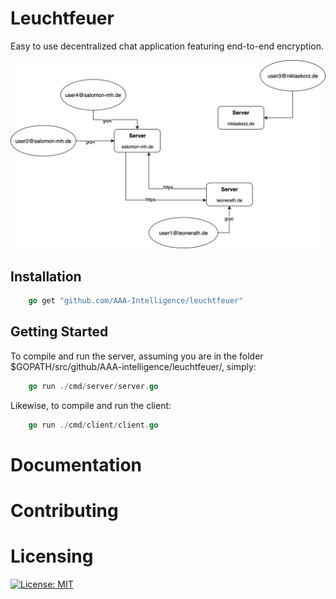 # Leuchtfeuer

Easy to use decentralized chat application featuring end-to-end encryption. 

<img src="./pictures/leuchtfeuer_concept.png"/>

## Installation

```go
    go get "github.com/AAA-Intelligence/leuchtfeuer"
```

## Getting Started

To compile and run the server, assuming you are in the folder $GOPATH/src/github/AAA-intelligence/leuchtfeuer/, simply:

```go
    go run ./cmd/server/server.go
```

Likewise, to compile and run the client:

```go
    go run ./cmd/client/client.go
```

# Documentation

# Contributing

# Licensing

[![License: MIT](https://img.shields.io/badge/License-MIT-yellow.svg)](https://github.com/AAA-Intelligence/leuchtfeuer/LICENSE)

